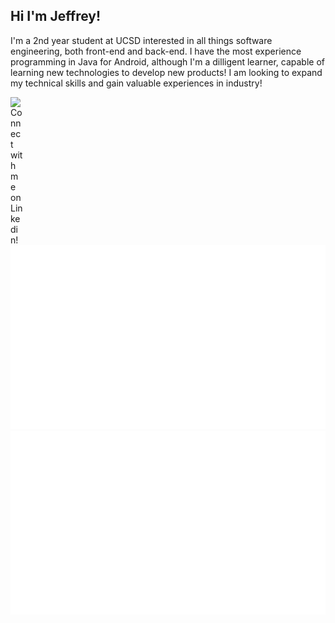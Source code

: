 ###
Hi I'm Jeffrey!
---

I'm a 2nd year student at UCSD interested in all things software engineering, both front-end and back-end. I have the most experience programming in Java for Android, although I'm a dilligent learner, capable of learning new technologies to develop new products! I am looking to expand my technical skills and gain valuable experiences in industry!

<a href="https://www.linkedin.com/in/jeffrey-luu/">
  <img align="left" alt="Connect with me on Linkedin!" width="20px" src="https://cdn.jsdelivr.net/npm/simple-icons@v3/icons/linkedin.svg" />
</a>


![](https://github.com/jdluu/github_stats/blob/master/generated/overview.svg)
![](https://github.com/jdluu/github_stats/blob/master/generated/languages.svg)


